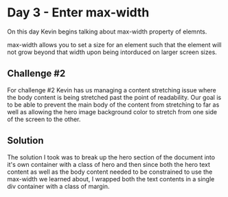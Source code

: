 # Day 3 - Enter max-width

On this day Kevin begins talking about max-width property of elemnts.

max-width allows you to set a size for an element such that the element will not grow beyond that width upon being intorduced on larger screen sizes.

## Challenge #2

For challenge #2 Kevin has us managing a content stretching issue where the body content is being stretched past the point of readability. Our goal is to be able to prevent the main body of the content from stretching to far as well as allowing the hero image background color to stretch from one side of the screen to the other.

## Solution

The solution I took was to break up the hero section of the document into it's own container with a class of hero and then since both the hero text content as well as the body content needed to be constrained to use the max-width we learned about, I wrapped both the text contents in a single div container with a class of margin.